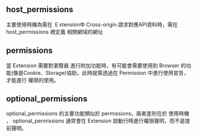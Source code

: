 ## host_permissions
主要使用時機為需在 Ｅxtension中 Cross-origin 請求對應API資料時，需在 host_permissions 裡定義 相關網域的網址 
## permissions
當 Extension 需要對瀏覽器 進行附加功能時，有可能會需要使用到 Browser 的功能(像是Cookie、Storage)協助，此時就需透過在 Permission 中進行使用宣告，才能進行 權限的使用。
## optional_permissions
optional_permissions 的主要功能類似於 permissions，兩者差別在於 使用時機 ， optional_permissions 通常會在 Extension 啟動行時進行權限聲明，而不是提前聲明。
